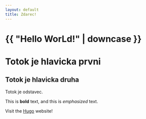 ```yaml
---
layout: default
title: Zdarec!
---
```


<h1>{{ "Hello WorLd!" | downcase }}</h1>

# Totok je hlavicka prvni
## Totok je hlavicka druha

Totok je odstavec.

This is **bold** text, and this is *emphasized* text.

Visit the [Hugo](https://gohugo.io) website!
